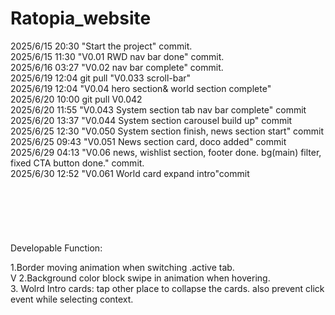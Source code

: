 # Ratopia_website

2025/6/15 20:30 "Start the project" commit. <br>
2025/6/15 11:30 "V0.01 RWD nav bar done" commit. <br>
2025/6/16 03:27 "V0.02 nav bar complete" commit. <br>
2025/6/19 12:04 git pull "V0.033 scroll-bar" <br>
2025/6/19 12:04 "V0.04 hero section& world section complete" <br>
2025/6/20 10:00 git pull V0.042 <br>
2025/6/20 11:55 "V0.043 System section tab nav bar complete" commit<br>
2025/6/20 13:37 "V0.044 System section carousel build up" commit<br>
2025/6/25 12:30 "V0.050 System section finish, news section start" commit<br>
2025/6/25 09:43 "V0.051 News section card, doco added" commit<br>
2025/6/29 04:13 "V0.06 news, wishlist section, footer done.  bg(main) filter, fixed CTA button done." commit.<br>
2025/6/30 12:52 "V0.061 World card expand intro"commit<br>
<br>
<br>
<br>
<br>
<br>
<br>
Developable Function:<br>
<!-- System section -->
1.Border moving animation when switching .active tab.<br>
V 2.Background color block swipe in animation when hovering.<br>
3. Wolrd Intro cards: tap other place to collapse the cards. also prevent click event while selecting context.  <br>
